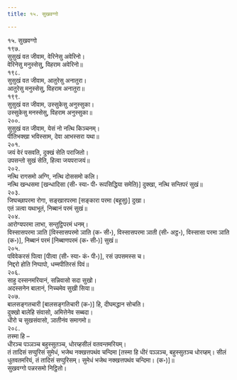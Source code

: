 ```yaml
---
title: १५. सुखवग्गो

---
```

१५. सुखवग्गो  
१९७.  
सुसुखं वत जीवाम, वेरिनेसु अवेरिनो।  
वेरिनेसु मनुस्सेसु, विहराम अवेरिनो॥  
१९८.  
सुसुखं वत जीवाम, आतुरेसु अनातुरा।  
आतुरेसु मनुस्सेसु, विहराम अनातुरा॥  
१९९.  
सुसुखं वत जीवाम, उस्सुकेसु अनुस्सुका।  
उस्सुकेसु मनस्सेसु, विहराम अनुस्सुका॥  
२००.  
सुसुखं वत जीवाम, येसं नो नत्थि किञ्चनम्।  
पीतिभक्खा भविस्साम, देवा आभस्सरा यथा॥  
२०१.  
जयं वेरं पसवति, दुक्खं सेति पराजितो।  
उपसन्तो सुखं सेति, हित्वा जयपराजयं॥  
२०२.  
नत्थि रागसमो अग्गि, नत्थि दोससमो कलि।  
नत्थि खन्धसमा [खन्धादिसा (सी॰ स्या॰ पी॰ रूपसिद्धिया समेति)] दुक्खा, नत्थि सन्तिपरं सुखं॥  
२०३.  
जिघच्छापरमा रोगा, सङ्खारपरमा [सङ्कारा परमा (बहूसु)] दुखा।  
एतं ञत्वा यथाभूतं, निब्बानं परमं सुखं॥  
२०४.  
आरोग्यपरमा लाभा, सन्तुट्ठिपरमं धनम्।  
विस्सासपरमा ञाति [विस्सासपरमो ञाति (क॰ सी॰), विस्सासपरमा ञाती (सी॰ अट्ठ॰), विस्सासा परमा ञाति (क॰)], निब्बानं परमं [निब्बाणपरमं (क॰ सी॰)] सुखं॥  
२०५.  
पविवेकरसं पित्वा [पीत्वा (सी॰ स्या॰ कं॰ पी॰)], रसं उपसमस्स च।  
निद्दरो होति निप्पापो, धम्मपीतिरसं पिवं॥  
२०६.  
साहु दस्सनमरियानं, सन्निवासो सदा सुखो।  
अदस्सनेन बालानं, निच्चमेव सुखी सिया॥  
२०७.  
बालसङ्गतचारी [बालसङ्गतिचारी (क॰)] हि, दीघमद्धान सोचति।  
दुक्खो बालेहि संवासो, अमित्तेनेव सब्बदा।  
धीरो च सुखसंवासो, ञातीनंव समागमो॥  
२०८.  
तस्मा हि –  
धीरञ्च पञ्ञञ्च बहुस्सुतञ्च, धोरय्हसीलं वतवन्तमरियम्।  
तं तादिसं सप्पुरिसं सुमेधं, भजेथ नक्खत्तपथंव चन्दिमा [तस्मा हि धीरं पञ्ञञ्च, बहुस्सुतञ्च धोरय्हम्। सीलं धुतवतमरियं, तं तादिसं सप्पुरिसम्। सुमेधं भजेथ नक्खत्तपथंव चन्दिमा। (क॰)]॥  
सुखवग्गो पन्नरसमो निट्ठितो।  